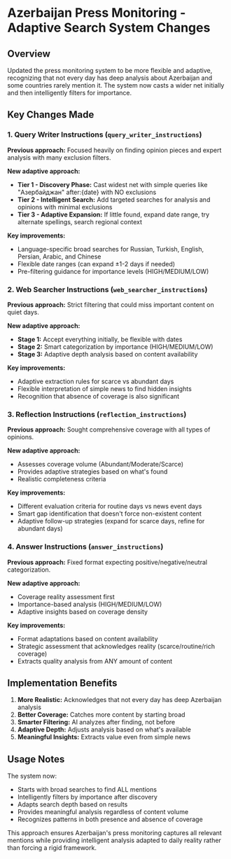 # Azerbaijan Press Monitoring - Adaptive Search System Changes

## Overview
Updated the press monitoring system to be more flexible and adaptive, recognizing that not every day has deep analysis about Azerbaijan and some countries rarely mention it. The system now casts a wider net initially and then intelligently filters for importance.

## Key Changes Made

### 1. Query Writer Instructions (`query_writer_instructions`)
**Previous approach:** Focused heavily on finding opinion pieces and expert analysis with many exclusion filters.

**New adaptive approach:**
- **Tier 1 - Discovery Phase:** Cast widest net with simple queries like "Азербайджан" after:{date} with NO exclusions
- **Tier 2 - Intelligent Search:** Add targeted searches for analysis and opinions with minimal exclusions
- **Tier 3 - Adaptive Expansion:** If little found, expand date range, try alternate spellings, search regional context

**Key improvements:**
- Language-specific broad searches for Russian, Turkish, English, Persian, Arabic, and Chinese
- Flexible date ranges (can expand ±1-2 days if needed)
- Pre-filtering guidance for importance levels (HIGH/MEDIUM/LOW)

### 2. Web Searcher Instructions (`web_searcher_instructions`)
**Previous approach:** Strict filtering that could miss important content on quiet days.

**New adaptive approach:**
- **Stage 1:** Accept everything initially, be flexible with dates
- **Stage 2:** Smart categorization by importance (HIGH/MEDIUM/LOW)
- **Stage 3:** Adaptive depth analysis based on content availability

**Key improvements:**
- Adaptive extraction rules for scarce vs abundant days
- Flexible interpretation of simple news to find hidden insights
- Recognition that absence of coverage is also significant

### 3. Reflection Instructions (`reflection_instructions`)
**Previous approach:** Sought comprehensive coverage with all types of opinions.

**New adaptive approach:**
- Assesses coverage volume (Abundant/Moderate/Scarce)
- Provides adaptive strategies based on what's found
- Realistic completeness criteria

**Key improvements:**
- Different evaluation criteria for routine days vs news event days
- Smart gap identification that doesn't force non-existent content
- Adaptive follow-up strategies (expand for scarce days, refine for abundant days)

### 4. Answer Instructions (`answer_instructions`)
**Previous approach:** Fixed format expecting positive/negative/neutral categorization.

**New adaptive approach:**
- Coverage reality assessment first
- Importance-based analysis (HIGH/MEDIUM/LOW)
- Adaptive insights based on coverage density

**Key improvements:**
- Format adaptations based on content availability
- Strategic assessment that acknowledges reality (scarce/routine/rich coverage)
- Extracts quality analysis from ANY amount of content

## Implementation Benefits

1. **More Realistic:** Acknowledges that not every day has deep Azerbaijan analysis
2. **Better Coverage:** Catches more content by starting broad
3. **Smarter Filtering:** AI analyzes after finding, not before
4. **Adaptive Depth:** Adjusts analysis based on what's available
5. **Meaningful Insights:** Extracts value even from simple news

## Usage Notes

The system now:
- Starts with broad searches to find ALL mentions
- Intelligently filters by importance after discovery
- Adapts search depth based on results
- Provides meaningful analysis regardless of content volume
- Recognizes patterns in both presence and absence of coverage

This approach ensures Azerbaijan's press monitoring captures all relevant mentions while providing intelligent analysis adapted to daily reality rather than forcing a rigid framework.